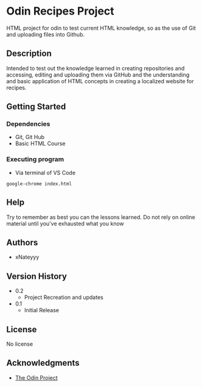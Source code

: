 # Odin Recipes Project

HTML project for odin to test current HTML knowledge, so as the use of Git and uploading files into Github. 

## Description

Intended to test out the knowledge learned in creating repositories and accessing, editing and uploading them via GitHub and the understanding and basic application of HTML concepts in creating a localized website for recipes.

## Getting Started

### Dependencies

* Git, Git Hub
* Basic HTML Course

### Executing program

* Via terminal of VS Code
```
google-chrome index.html
```

## Help

Try to remember as best you can the lessons learned. Do not rely on online material until you've exhausted what you know


## Authors

* xNateyyy

## Version History

* 0.2
    * Project Recreation and updates
* 0.1
    * Initial Release

## License

No license

## Acknowledgments

* [The Odin Project](https://www.theodinproject.com/dashboard)
